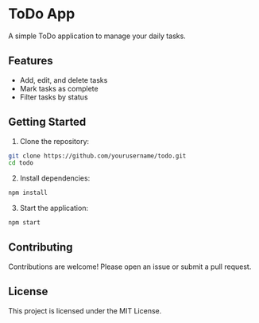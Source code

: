 # ToDo App

A simple ToDo application to manage your daily tasks.

## Features

- Add, edit, and delete tasks
- Mark tasks as complete
- Filter tasks by status

## Getting Started

1. Clone the repository:
  ```bash
  git clone https://github.com/yourusername/todo.git
  cd todo
  ```
2. Install dependencies:
  ```bash
  npm install
  ```
3. Start the application:
  ```bash
  npm start
  ```

## Contributing

Contributions are welcome! Please open an issue or submit a pull request.

## License

This project is licensed under the MIT License.